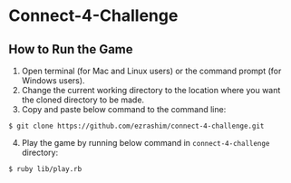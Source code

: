 # Connect-4-Challenge



## How to Run the Game

1. Open terminal (for Mac and Linux users) or the command prompt (for Windows users).
2. Change the current working directory to the location where you want the cloned directory to be made.
3. Copy and paste below command to the command line:

  ```
  $ git clone https://github.com/ezrashim/connect-4-challenge.git
  ```
4. Play the game by running below command in `connect-4-challenge` directory:

  ```
  $ ruby lib/play.rb
  ```
